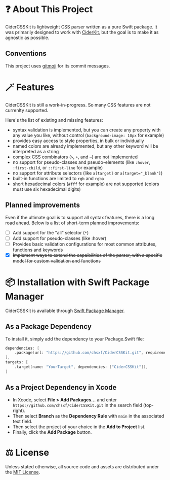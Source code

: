 # ❓ About This Project

CiderCSSKit is lightweight CSS parser written as a pure Swift package.
It was primarily designed to work with [CiderKit](https://github.com/chsxf/CiderKit), but the goal is to make it as agnostic as possible.

## Conventions

This project uses [gitmoji](https://gitmoji.dev) for its commit messages.

# 🪄 Features

CiderCSSKit is still a work-in-progress. So many CSS features are not currenlty supported.

Here's the list of existing and missing features:

- syntax validation is implemented, but you can create any property with any value you like, without control (`background-image: 10px` for example)
- provides easy access to style properties, in bulk or individually
- named colors are already implemented, but any other keyword will be interpreted as a string
- complex CSS combinators (`>`, `+`, and `~`) are not implemented
- no support for pseudo-classes and pseudo-elements (like `:hover`, `:first-child`, or `::first-line` for example)
- no support for attribute selectors (like `a[target]` or `a[target="_blank"]`)
- built-in functions are limited to `rgb` and `rgba`
- short hexadecimal colors (`#fff` for example) are not supported (colors must use six hexadecimal digits)

## Planned improvements

Even if the ultimate goal is to support all syntax features, there is a long road ahead. Below is a list of short-term planned improvements:

- [ ] Add support for the "all" selector (`*`)
- [ ] Add support for pseudo-classes (like :hover)
- [ ] Provides basic validation configurations for most common attributes, functions and keywords
- [X] ~~Implement ways to extend the capaibilities of the parser, with a specific model for custom validation and functions~~

# 📦 Installation with Swift Package Manager

CiderCSSKit is available through [Swift Package Manager](https://github.com/apple/swift-package-manager).

## As a Package Dependency

To install it, simply add the dependency to your Package.Swift file:

```swift
dependencies: [
    .package(url: "https://github.com/chsxf/CiderCSSKit.git", requirement: .branch("main")),
],
targets: [
    .target(name: "YourTarget", dependencies: ["CiderCSSKit"]),
]
```

## As a Project Dependency in Xcode

- In Xcode, select **File > Add Packages...** and enter `https://github.com/chsxf/CiderCSSKit.git` in the search field (top-right). 
- Then select **Branch** as the **Dependency Rule** with `main` in the associated text field.
- Then select the project of your choice in the **Add to Project** list.
- Finally, click the **Add Package** button.

# ⚖️ License

Unless stated otherwise, all source code and assets are distributed under the [MIT License](LICENSE).
